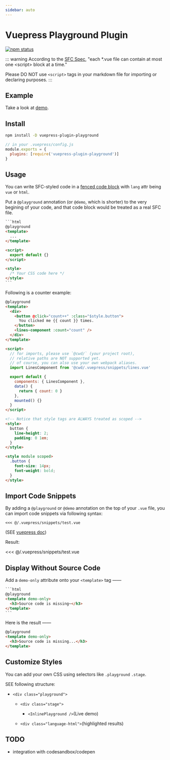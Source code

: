 ```yaml
---
sidebar: auto
---
```


# Vuepress Playground Plugin

[![npm status](https://img.shields.io/npm/v/vuepress-plugin-playground.svg)](https://www.npmjs.org/package/vuepress-plugin-playground)

::: warning
According to the [SFC Spec](https://vue-loader.vuejs.org/spec.html#script), "each \*.vue file can contain at most one \<script\> block at a time."

Please DO NOT use `<script>` tags in your markdown file for importing or declaring purposes.
:::

## Example

Take a look at [demo](https://github.com/AngusFu/webgl-guide-reading).

## Install

```bash
npm install -D vuepress-plugin-playground
```

```js
// in your .vuepress/config.js
module.exports = {
  plugins: [require('vuepress-plugin-playground')]
}
```

## Usage

You can write SFC-styled code in a [fenced code block](https://spec.commonmark.org/0.28/#fenced-code-blocks) with `lang` attr being `vue` or `html`.

Put a `@playground` annotation (or `@demo`, which is shorter) to the very begining of your code, and that code block would be treated as a real SFC file.

<!-- prettier-ignore -->
~~~html {2}
```html
@playground
<template>
  ...
</template>

<script>
  export default {}
</script>

<style>
  /* Your CSS code here */
</style>
```
~~~

Following is a counter example:

```html {14,25}
@playground
<template>
  <div>
    <button @click="count++" :class="$style.button">
      You clicked me {{ count }} times.
    </button>
    <lines-component :count="count" />
  </div>
</template>

<script>
  // for imports, please use `@cwd/` (your project root),
  // relative paths are NOT supported yet.
  // of course, you can also use your own webpack aliases.
  import LinesComponent from '@cwd/.vuepress/snippets/lines.vue'

  export default {
    components: { LinesComponent },
    data() {
      return { count: 0 }
    },
    mounted() {}
  }
</script>

<!-- Notice that style tags are ALWAYS treated as scoped -->
<style>
  button {
    line-height: 2;
    padding: 0 1em;
  }
</style>

<style module scoped>
  .button {
    font-size: 14px;
    font-weight: bold;
  }
</style>
```

## Import Code Snippets

By adding a `@playground` or `@demo` annotation on the top of your `.vue` file, you can import code snippets via following syntax:

```
<<< @/.vuepress/snippets/test.vue
```

(SEE [vuepress doc](https://vuepress.vuejs.org/guide/markdown.html#import-code-snippets))

Result:

<<< @/.vuepress/snippets/test.vue

## Display Without Source Code

Add a `demo-only` attribute onto your `<template>` tag ——

<!-- prettier-ignore -->
~~~html {3}
```html
@playground
<template demo-only>
  <h3>Source code is missing~</h3>
</template>
```
~~~

Here is the result ——

```html
@playground
<template demo-only>
  <h3>Source code is missing...</h3>
</template>
```

## Customize Styles

You can add your own CSS using selectors like `.playground` `.stage`.

SEE following structure:

- `<div class="playground">`

  - `<div class="stage">`

    - `<InlinePlayground />`(Live demo)

  - `<div class="language-html">`(highlighted results)

## TODO

- integration with codesandbox/codepen
